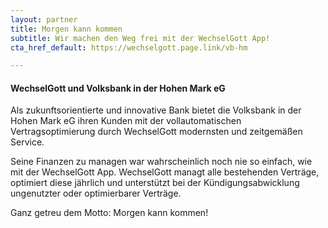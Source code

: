 ```yaml
---
layout: partner 
title: Morgen kann kommen 
subtitle: Wir machen den Weg frei mit der WechselGott App!
cta_href_default: https://wechselgott.page.link/vb-hm

---
```


#### WechselGott und Volksbank in der Hohen Mark eG

Als zukunftsorientierte und innovative Bank bietet die Volksbank in der Hohen Mark eG ihren Kunden mit der
vollautomatischen Vertragsoptimierung durch WechselGott modernsten und zeitgemäßen Service.

Seine Finanzen zu managen war wahrscheinlich noch nie so einfach, wie mit der WechselGott App. WechselGott managt alle
bestehenden Verträge, optimiert diese jährlich und unterstützt bei der Kündigungsabwicklung ungenutzter oder
optimierbarer Verträge.

Ganz getreu dem Motto: Morgen kann kommen!

